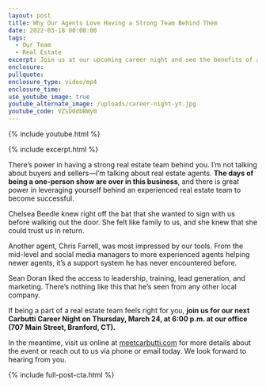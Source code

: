 ```yaml
---
layout: post
title: Why Our Agents Love Having a Strong Team Behind Them
date: 2022-03-18 00:00:00
tags:
  - Our Team
  - Real Estate
excerpt: Join us at our upcoming career night and see the benefits of a strong team.
enclosure:
pullquote:
enclosure_type: video/mp4
enclosure_time:
use_youtube_image: true
youtube_alternate_image: /uploads/career-night-yt.jpg
youtube_code: VZsD0dbBWy0
---
```

{% include youtube.html %}

{% include excerpt.html %}

There’s power in having a strong real estate team behind you. I’m not talking about buyers and sellers—I’m talking about real estate agents.&nbsp;**The days of being a one-person show are over in this business**, and there is great power in leveraging yourself behind an experienced real estate team to become successful.

Chelsea Beedle knew right off the bat that she wanted to sign with us before walking out the door. She felt like family to us, and she knew that she could trust us in return.

Another agent, Chris Farrell, was most impressed by our tools. From the mid-level and social media managers to more experienced agents helping newer agents, it’s a support system he has never encountered before.

Sean Doran liked the access to leadership, training, lead generation, and marketing. There’s nothing like this that he’s seen from any other local company.

If being a part of a real estate team feels right for you, **join us for our next Carbutti Career Night on Thursday, March 24, at 6:00 p.m. at our office (707 Main Street, Branford, CT).**&nbsp;

In the meantime, visit us online at [meetcarbutti.com](http://meetcarbutti.com/) for more details about the event or reach out to us via phone or email today. We look forward to hearing from you.

{% include full-post-cta.html %}
